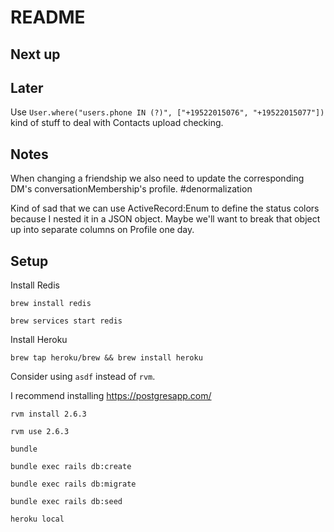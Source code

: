 # README

## Next up

## Later

Use `User.where("users.phone IN (?)", ["+19522015076", "+19522015077"])` kind of stuff to deal with Contacts upload checking.

## Notes

When changing a friendship we also need to update the corresponding DM's conversationMembership's profile. #denormalization

Kind of sad that we can use ActiveRecord:Enum to define the status colors because I nested it in a JSON object. Maybe we'll want
to break that object up into separate columns on Profile one day.

## Setup

Install Redis

`brew install redis`

`brew services start redis`

Install Heroku

`brew tap heroku/brew && brew install heroku`

Consider using `asdf` instead of `rvm`.

I recommend installing https://postgresapp.com/

`rvm install 2.6.3`

`rvm use 2.6.3`

`bundle`

`bundle exec rails db:create`

`bundle exec rails db:migrate`

`bundle exec rails db:seed`

`heroku local`